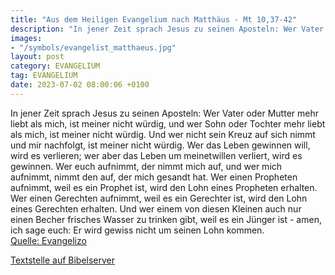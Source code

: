 ```yaml
---
title: "Aus dem Heiligen Evangelium nach Matthäus - Mt 10,37-42"
description: "In jener Zeit sprach Jesus zu seinen Aposteln: Wer Vater oder Mutter mehr liebt als mich, ist meiner nicht würdig, und wer Sohn oder Tochter mehr liebt als mich, ist meiner nicht würdig. Und wer nicht sein Kreuz auf sich nimmt und mir nachfolgt, ist meiner nicht würdig. Wer das L...."
images:
- "/symbols/evangelist_matthaeus.jpg"
layout: post
category: EVANGELIUM
tag: EVANGELIUM
date: 2023-07-02 08:00:06 +0100
---
```

In jener Zeit sprach Jesus zu seinen Aposteln: Wer Vater oder Mutter mehr liebt als mich, ist meiner nicht würdig, und wer Sohn oder Tochter mehr liebt als mich, ist meiner nicht würdig.
Und wer nicht sein Kreuz auf sich nimmt und mir nachfolgt, ist meiner nicht würdig.
Wer das Leben gewinnen will, wird es verlieren; wer aber das Leben um meinetwillen verliert, wird es gewinnen.<!--more-->
Wer euch aufnimmt, der nimmt mich auf, und wer mich aufnimmt, nimmt den auf, der mich gesandt hat.
Wer einen Propheten aufnimmt, weil es ein Prophet ist, wird den Lohn eines Propheten erhalten. Wer einen Gerechten aufnimmt, weil es ein Gerechter ist, wird den Lohn eines Gerechten erhalten.
Und wer einem von diesen Kleinen auch nur einen Becher frisches Wasser zu trinken gibt, weil es ein Jünger ist - amen, ich sage euch: Er wird gewiss nicht um seinen Lohn kommen.<br>
[Quelle: Evangelizo](https://evangeliumtagfuertag.org/DE/gospel)

[Textstelle auf Bibelserver](https://www.bibleserver.com/EU/Matthäus10,37-42)
